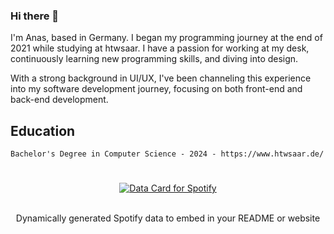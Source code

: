 ### Hi there 👋

I'm Anas, based in Germany. I began my programming journey at the end of 2021 while studying at htwsaar. I have a passion for working at my desk, continuously learning new programming skills, and diving into design.

With a strong background in UI/UX, I've been channeling this experience into my software development journey, focusing on both front-end and back-end development.

## Education
```text
Bachelor's Degree in Computer Science - 2024 - https://www.htwsaar.de/
```






<div align="center">
    <h1></h1>
    <a href="[https://data-card-for-spotify.herokuapp.com](https://data-card-for-spotify.herokuapp.com/card?user_id=hcj191jk5nnqe2haxs3348bx2)">
      <img src="https://data-card-for-spotify.herokuapp.com/api/card?user_id=hcj191jk5nnqe2haxs3348bx2" alt="Data Card for Spotify">
    </a>
    <br>
    <br>
    <p>Dynamically generated Spotify data to embed in your README or website</p>
    <br>
</div>

